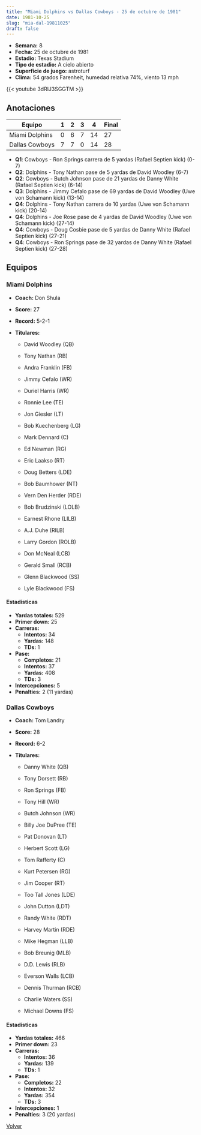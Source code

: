```yaml
---
title: "Miami Dolphins vs Dallas Cowboys - 25 de octubre de 1981"
date: 1981-10-25
slug: "mia-dal-19811025"
draft: false
---
```


- **Semana:** 8
- **Fecha:** 25 de octubre de 1981
- **Estadio:** Texas Stadium
- **Tipo de estadio:** A cielo abierto
- **Superficie de juego:** astroturf
- **Clima:** 54 grados Farenheit, humedad relativa 74%, viento 13 mph


{{< youtube 3dRlJ3SGGTM >}}


## Anotaciones
| Equipo | 1 | 2 | 3 | 4 | Final |
|--------|---|---|---|---|-------|
| Miami Dolphins  | 0 | 6 | 7 | 14  | 27 |
| Dallas Cowboys  | 7 | 7 | 0 | 14  | 28 |
- **Q1**: Cowboys - Ron Springs carrera de 5 yardas (Rafael Septien kick) (0-7)
- **Q2**: Dolphins - Tony Nathan pase de 5 yardas de David Woodley (6-7)
- **Q2**: Cowboys - Butch Johnson pase de 21 yardas de Danny White (Rafael Septien kick) (6-14)
- **Q3**: Dolphins - Jimmy Cefalo pase de 69 yardas de David Woodley (Uwe von Schamann kick) (13-14)
- **Q4**: Dolphins - Tony Nathan carrera de 10 yardas (Uwe von Schamann kick) (20-14)
- **Q4**: Dolphins - Joe Rose pase de 4 yardas de David Woodley (Uwe von Schamann kick) (27-14)
- **Q4**: Cowboys - Doug Cosbie pase de 5 yardas de Danny White (Rafael Septien kick) (27-21)
- **Q4**: Cowboys - Ron Springs pase de 32 yardas de Danny White (Rafael Septien kick) (27-28)


## Equipos


### Miami Dolphins
* **Coach:** Don Shula
* **Score:** 27
* **Record:** 5-2-1
* **Titulares:** 

  * David Woodley (QB) 

  * Tony Nathan (RB) 

  * Andra Franklin (FB) 

  * Jimmy Cefalo (WR) 

  * Duriel Harris (WR) 

  * Ronnie Lee (TE) 

  * Jon Giesler (LT) 

  * Bob Kuechenberg (LG) 

  * Mark Dennard (C) 

  * Ed Newman (RG) 

  * Eric Laakso (RT) 

  * Doug Betters (LDE) 

  * Bob Baumhower (NT) 

  * Vern Den Herder (RDE) 

  * Bob Brudzinski (LOLB) 

  * Earnest Rhone (LILB) 

  * A.J. Duhe (RILB) 

  * Larry Gordon (ROLB) 

  * Don McNeal (LCB) 

  * Gerald Small (RCB) 

  * Glenn Blackwood (SS) 

  * Lyle Blackwood (FS) 

#### Estadísticas
* **Yardas totales:** 529
* **Primer down:** 25
* **Carreras:**
  * **Intentos:** 34
  * **Yardas:** 148
  * **TDs:** 1
* **Pase:**
  * **Completos:** 21
  * **Intentos:** 37
  * **Yardas:** 408
  * **TDs:** 3
* **Intercepciones:** 5
* **Penalties:** 2 (11 yardas)

### Dallas Cowboys
* **Coach:** Tom Landry
* **Score:** 28
* **Record:** 6-2
* **Titulares:** 

  * Danny White (QB) 

  * Tony Dorsett (RB) 

  * Ron Springs (FB) 

  * Tony Hill (WR) 

  * Butch Johnson (WR) 

  * Billy Joe DuPree (TE) 

  * Pat Donovan (LT) 

  * Herbert Scott (LG) 

  * Tom Rafferty (C) 

  * Kurt Petersen (RG) 

  * Jim Cooper (RT) 

  * Too Tall Jones (LDE) 

  * John Dutton (LDT) 

  * Randy White (RDT) 

  * Harvey Martin (RDE) 

  * Mike Hegman (LLB) 

  * Bob Breunig (MLB) 

  * D.D. Lewis (RLB) 

  * Everson Walls (LCB) 

  * Dennis Thurman (RCB) 

  * Charlie Waters (SS) 

  * Michael Downs (FS) 

#### Estadísticas
* **Yardas totales:** 466
* **Primer down:** 23
* **Carreras:**
  * **Intentos:** 36
  * **Yardas:** 139
  * **TDs:** 1
* **Pase:**
  * **Completos:** 22
  * **Intentos:** 32
  * **Yardas:** 354
  * **TDs:** 3
* **Intercepciones:** 1
* **Penalties:** 3 (20 yardas)


[Volver](/historia/1981)
